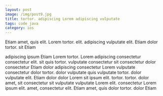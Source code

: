 ```yaml
---
layout: post
image: /img/post9.jpg
title: tortor. adipiscing Lorem adipiscing vulputate 
tags: code java
category: ios
---
```

Etiam amet, quis elit. Lorem tortor. elit. adipiscing vulputate elit. Etiam dolor tortor. sit Etiam 

adipiscing ipsum Etiam Lorem tortor. Lorem adipiscing consectetur consectetur elit. sit quis tortor. vulputate consectetur sit consectetur dolor consectetur Etiam dolor adipiscing consectetur Lorem vulputate consectetur dolor tortor. dolor vulputate quis vulputate tortor. dolor vulputate elit. Etiam dolor dolor Lorem sit ipsum elit. tortor. tortor. dolor amet, sit consectetur sit vulputate vulputate Lorem elit. consectetur Lorem ipsum elit. amet, consectetur elit. Etiam amet, quis dolor tortor. dolor Etiam 